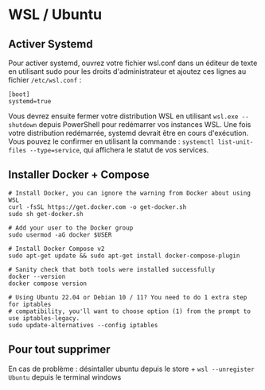 # WSL / Ubuntu

## Activer Systemd

Pour activer systemd, ouvrez votre fichier wsl.conf dans un éditeur de texte en utilisant sudo pour les droits d'administrateur et ajoutez ces lignes au fichier `/etc/wsl.conf` :

```shell
[boot]
systemd=true
```

Vous devrez ensuite fermer votre distribution WSL en utilisant `wsl.exe --shutdown` depuis PowerShell pour redémarrer vos instances WSL. Une fois votre distribution redémarrée, systemd devrait être en cours d'exécution. Vous pouvez le confirmer en utilisant la commande : `systemctl list-unit-files --type=service`, qui affichera le statut de vos services.

## **Installer Docker + Compose**

```shell
# Install Docker, you can ignore the warning from Docker about using WSL
curl -fsSL https://get.docker.com -o get-docker.sh
sudo sh get-docker.sh

# Add your user to the Docker group
sudo usermod -aG docker $USER

# Install Docker Compose v2
sudo apt-get update && sudo apt-get install docker-compose-plugin

# Sanity check that both tools were installed successfully
docker --version
docker compose version

# Using Ubuntu 22.04 or Debian 10 / 11? You need to do 1 extra step for iptables
# compatibility, you'll want to choose option (1) from the prompt to use iptables-legacy.
sudo update-alternatives --config iptables
```

## Pour tout supprimer

En cas de problème : désintaller ubuntu depuis le store + `wsl --unregister Ubuntu` depuis le terminal windows

